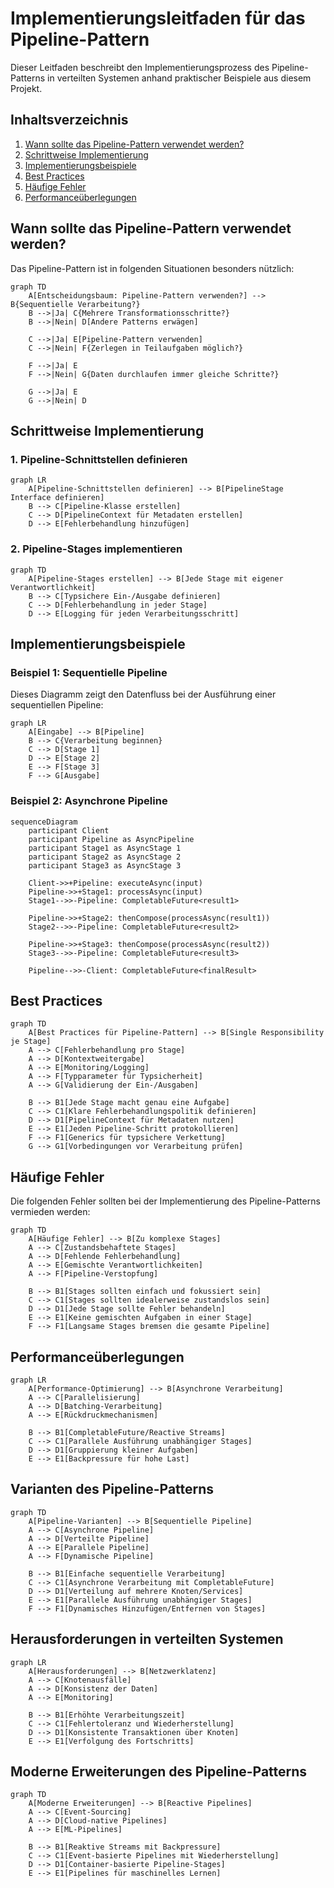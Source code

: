 # Implementierungsleitfaden für das Pipeline-Pattern

Dieser Leitfaden beschreibt den Implementierungsprozess des Pipeline-Patterns in verteilten Systemen anhand praktischer Beispiele aus diesem Projekt.

## Inhaltsverzeichnis

1. [Wann sollte das Pipeline-Pattern verwendet werden?](#wann-sollte-das-pipeline-pattern-verwendet-werden)
2. [Schrittweise Implementierung](#schrittweise-implementierung)
3. [Implementierungsbeispiele](#implementierungsbeispiele)
4. [Best Practices](#best-practices)
5. [Häufige Fehler](#häufige-fehler)
6. [Performanceüberlegungen](#performanceüberlegungen)

## Wann sollte das Pipeline-Pattern verwendet werden?

Das Pipeline-Pattern ist in folgenden Situationen besonders nützlich:

```mermaid
graph TD
    A[Entscheidungsbaum: Pipeline-Pattern verwenden?] --> B{Sequentielle Verarbeitung?}
    B -->|Ja| C{Mehrere Transformationsschritte?}
    B -->|Nein| D[Andere Patterns erwägen]
    
    C -->|Ja| E[Pipeline-Pattern verwenden]
    C -->|Nein| F{Zerlegen in Teilaufgaben möglich?}
    
    F -->|Ja| E
    F -->|Nein| G{Daten durchlaufen immer gleiche Schritte?}
    
    G -->|Ja| E
    G -->|Nein| D
```

## Schrittweise Implementierung

### 1. Pipeline-Schnittstellen definieren

```mermaid
graph LR
    A[Pipeline-Schnittstellen definieren] --> B[PipelineStage Interface definieren]
    B --> C[Pipeline-Klasse erstellen]
    C --> D[PipelineContext für Metadaten erstellen]
    D --> E[Fehlerbehandlung hinzufügen]
```

### 2. Pipeline-Stages implementieren

```mermaid
graph TD
    A[Pipeline-Stages erstellen] --> B[Jede Stage mit eigener Verantwortlichkeit]
    B --> C[Typsichere Ein-/Ausgabe definieren]
    C --> D[Fehlerbehandlung in jeder Stage]
    D --> E[Logging für jeden Verarbeitungsschritt]
```

## Implementierungsbeispiele

### Beispiel 1: Sequentielle Pipeline

Dieses Diagramm zeigt den Datenfluss bei der Ausführung einer sequentiellen Pipeline:

```mermaid
graph LR
    A[Eingabe] --> B[Pipeline]
    B --> C{Verarbeitung beginnen}
    C --> D[Stage 1]
    D --> E[Stage 2]
    E --> F[Stage 3]
    F --> G[Ausgabe]
```

### Beispiel 2: Asynchrone Pipeline

```mermaid
sequenceDiagram
    participant Client
    participant Pipeline as AsyncPipeline
    participant Stage1 as AsyncStage 1
    participant Stage2 as AsyncStage 2
    participant Stage3 as AsyncStage 3
    
    Client->>+Pipeline: executeAsync(input)
    Pipeline->>+Stage1: processAsync(input)
    Stage1-->>-Pipeline: CompletableFuture<result1>
    
    Pipeline->>+Stage2: thenCompose(processAsync(result1))
    Stage2-->>-Pipeline: CompletableFuture<result2>
    
    Pipeline->>+Stage3: thenCompose(processAsync(result2))
    Stage3-->>-Pipeline: CompletableFuture<result3>
    
    Pipeline-->>-Client: CompletableFuture<finalResult>
```

## Best Practices

```mermaid
graph TD
    A[Best Practices für Pipeline-Pattern] --> B[Single Responsibility je Stage]
    A --> C[Fehlerbehandlung pro Stage]
    A --> D[Kontextweitergabe]
    A --> E[Monitoring/Logging]
    A --> F[Typparameter für Typsicherheit]
    A --> G[Validierung der Ein-/Ausgaben]
    
    B --> B1[Jede Stage macht genau eine Aufgabe]
    C --> C1[Klare Fehlerbehandlungspolitik definieren]
    D --> D1[PipelineContext für Metadaten nutzen]
    E --> E1[Jeden Pipeline-Schritt protokollieren]
    F --> F1[Generics für typsichere Verkettung]
    G --> G1[Vorbedingungen vor Verarbeitung prüfen]
```

## Häufige Fehler

Die folgenden Fehler sollten bei der Implementierung des Pipeline-Patterns vermieden werden:

```mermaid
graph TD
    A[Häufige Fehler] --> B[Zu komplexe Stages]
    A --> C[Zustandsbehaftete Stages]
    A --> D[Fehlende Fehlerbehandlung]
    A --> E[Gemischte Verantwortlichkeiten]
    A --> F[Pipeline-Verstopfung]
    
    B --> B1[Stages sollten einfach und fokussiert sein]
    C --> C1[Stages sollten idealerweise zustandslos sein]
    D --> D1[Jede Stage sollte Fehler behandeln]
    E --> E1[Keine gemischten Aufgaben in einer Stage]
    F --> F1[Langsame Stages bremsen die gesamte Pipeline]
```

## Performanceüberlegungen

```mermaid
graph LR
    A[Performance-Optimierung] --> B[Asynchrone Verarbeitung]
    A --> C[Parallelisierung]
    A --> D[Batching-Verarbeitung]
    A --> E[Rückdruckmechanismen]
    
    B --> B1[CompletableFuture/Reactive Streams]
    C --> C1[Parallele Ausführung unabhängiger Stages]
    D --> D1[Gruppierung kleiner Aufgaben]
    E --> E1[Backpressure für hohe Last]
```

## Varianten des Pipeline-Patterns

```mermaid
graph TD
    A[Pipeline-Varianten] --> B[Sequentielle Pipeline]
    A --> C[Asynchrone Pipeline]
    A --> D[Verteilte Pipeline]
    A --> E[Parallele Pipeline]
    A --> F[Dynamische Pipeline]
    
    B --> B1[Einfache sequentielle Verarbeitung]
    C --> C1[Asynchrone Verarbeitung mit CompletableFuture]
    D --> D1[Verteilung auf mehrere Knoten/Services]
    E --> E1[Parallele Ausführung unabhängiger Stages]
    F --> F1[Dynamisches Hinzufügen/Entfernen von Stages]
```

## Herausforderungen in verteilten Systemen

```mermaid
graph LR
    A[Herausforderungen] --> B[Netzwerklatenz]
    A --> C[Knotenausfälle]
    A --> D[Konsistenz der Daten]
    A --> E[Monitoring]
    
    B --> B1[Erhöhte Verarbeitungszeit]
    C --> C1[Fehlertoleranz und Wiederherstellung]
    D --> D1[Konsistente Transaktionen über Knoten]
    E --> E1[Verfolgung des Fortschritts]
```

## Moderne Erweiterungen des Pipeline-Patterns

```mermaid
graph TD
    A[Moderne Erweiterungen] --> B[Reactive Pipelines]
    A --> C[Event-Sourcing]
    A --> D[Cloud-native Pipelines]
    A --> E[ML-Pipelines]
    
    B --> B1[Reaktive Streams mit Backpressure]
    C --> C1[Event-basierte Pipelines mit Wiederherstellung]
    D --> D1[Container-basierte Pipeline-Stages]
    E --> E1[Pipelines für maschinelles Lernen]
```
